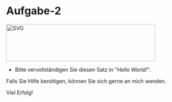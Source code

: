 # Aufgabe-2
<img alt="SVG" src="https://www.flaticon.com/svg/static/icons/svg/2097/2097184.svg" height="100px" width="400px" /> 
 <ul>
<li>Bitte vervollständigen Sie diesen Satz in "<i>Hello World!</i>".
  </ul>
  Falls Sie Hilfe benötigen, können Sie sich gerne an mich wenden.
  
  Viel Erfolg!
  
  
  
